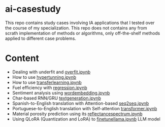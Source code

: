 # ai-casestudy

This repo contains study cases involving IA applications that I tested over the course of my specialization. This repo does not contains any from scrath implementation of methods or algorithms, only off-the-shelf methods applied to different case problems.

# Content

- Dealing with underfit and [overfit.ipynb](overfit.ipynb)
- How to use [hypertunning.ipynb](hypertunning.ipynb)
- How to use [transferlearning.ipynb](transferlearning.ipynb)
- Fuel efficiency with [regression.ipynb](regression.ipynb)
- Sentiment analysis using [wordembedding.ipynb](wordembedding.ipynb)
- Char-based RNN/GRU [textgeneration.ipynb](textgeneration.ipynb)
- Spanish-to-English translation with Attention-based [seq2seq.ipynb](seq2seq.ipynb)
- Portuguese-to-English translation with Self-attention [transformer.ipynb](transformer.ipynb)
- Material porosity prediction using its [reflectancespectrum.ipynb](reflectancespectrum.ipynb)
- Using QLoRA (Quantization and LoRA) to [finetunellama.ipynb](finetunellama.ipynb) LLM model

<!--word2vec not finished-->
